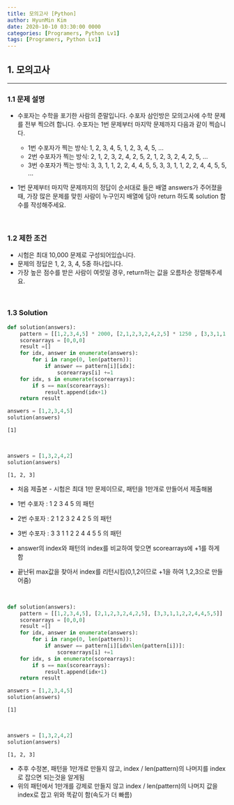 ```yaml
---
title: 모의고사 [Python]
author: HyunMin Kim
date: 2020-10-10 03:30:00 0000
categories: [Programers, Python Lv1]
tags: [Programers, Python Lv1]
---
```


## 1. 모의고사
---
### 1.1 문제 설명
- 수포자는 수학을 포기한 사람의 준말입니다. 수포자 삼인방은 모의고사에 수학 문제를 전부 찍으려 합니다. 수포자는 1번 문제부터 마지막 문제까지 다음과 같이 찍습니다.

    - 1번 수포자가 찍는 방식: 1, 2, 3, 4, 5, 1, 2, 3, 4, 5, ...
    - 2번 수포자가 찍는 방식: 2, 1, 2, 3, 2, 4, 2, 5, 2, 1, 2, 3, 2, 4, 2, 5, ...
    - 3번 수포자가 찍는 방식: 3, 3, 1, 1, 2, 2, 4, 4, 5, 5, 3, 3, 1, 1, 2, 2, 4, 4, 5, 5, ...

- 1번 문제부터 마지막 문제까지의 정답이 순서대로 들은 배열 answers가 주어졌을 때, 가장 많은 문제를 맞힌 사람이 누구인지 배열에 담아 return 하도록 solution 함수를 작성해주세요.

<br>

### 1.2 제한 조건
- 시험은 최대 10,000 문제로 구성되어있습니다.
- 문제의 정답은 1, 2, 3, 4, 5중 하나입니다.
- 가장 높은 점수를 받은 사람이 여럿일 경우, return하는 값을 오름차순 정렬해주세요.

<br>

### 1.3 Solution

```python
def solution(answers):
    pattern = [[1,2,3,4,5] * 2000, [2,1,2,3,2,4,2,5] * 1250 , [3,3,1,1,2,2,4,4,5,5] * 1000]
    scorearrays = [0,0,0]
    result =[]
    for idx, answer in enumerate(answers):
        for i in range(0, len(pattern)):
            if answer == pattern[i][idx]:
                scorearrays[i] +=1
    for idx, s in enumerate(scorearrays):
        if s == max(scorearrays):
            result.append(idx+1)
    return result
```

```python
answers = [1,2,3,4,5]
solution(answers)
```
    [1]

<br>

```python
answers = [1,3,2,4,2]
solution(answers)
```
    [1, 2, 3]

- 처음 제출본 - 시험은 최대 1만 문제이므로, 패턴을 1만개로 만들어서 제출해봄
- 1번 수포자 : 1 2 3 4 5 의 패턴
- 2번 수포자 : 2 1 2 3 2 4 2 5 의 패턴
- 3번 수포자 : 3 3 1 1 2 2 4 4 5 5 의 패턴

- answer의 index와 패턴의 index를 비교하여 맞으면 scorearrays에 +1를 하게 함
- 끝난뒤 max값을 찾아서 index를 리턴시킴(0,1,2이므로 +1을 하여 1,2,3으로 만들어줌)

<br>

```python
def solution(answers):
    pattern = [[1,2,3,4,5], [2,1,2,3,2,4,2,5], [3,3,1,1,2,2,4,4,5,5]]
    scorearrays = [0,0,0]
    result =[]
    for idx, answer in enumerate(answers):
        for i in range(0, len(pattern)):
            if answer == pattern[i][idx%len(pattern[i])]:
                scorearrays[i] +=1
    for idx, s in enumerate(scorearrays):
        if s == max(scorearrays):
            result.append(idx+1)
    return result
```


```python
answers = [1,2,3,4,5]
solution(answers)
```
    [1]

<Br>

```python
answers = [1,3,2,4,2]
solution(answers)
```
    [1, 2, 3]

- 추후 수정본, 패턴을 1만개로 만들지 않고, index / len(pattern)의 나머지를 index로 잡으면 되는것을 알게됨
- 위의 패턴에서 1만개를 강제로 만들지 않고 index / len(pattern)의 나머지 값을 index로 잡고 위와 똑같이 함(속도가 더 빠름)
